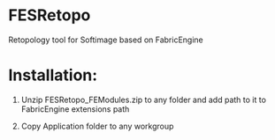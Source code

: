 # FESRetopo
Retopology tool for Softimage based on FabricEngine

# Installation:

1. Unzip FESRetopo_FEModules.zip to any folder and add path to it to FabricEngine extensions path

2. Copy Application folder to any workgroup
